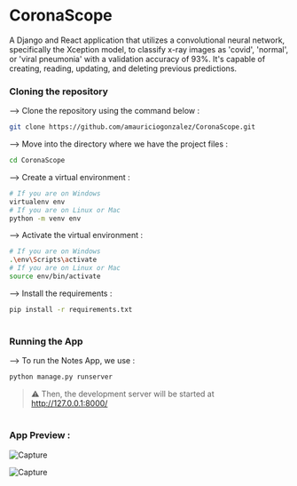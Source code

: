 # CoronaScope
A Django and React application that utilizes a convolutional neural network, specifically the Xception model, to classify x-ray images as 'covid', 'normal', or 'viral pneumonia' with a validation accuracy of 93%. It's capable of creating, reading, updating, and deleting previous predictions.

### Cloning the repository

--> Clone the repository using the command below :
```bash
git clone https://github.com/amauriciogonzalez/CoronaScope.git

```

--> Move into the directory where we have the project files : 
```bash
cd CoronaScope

```

--> Create a virtual environment :
```bash
# If you are on Windows
virtualenv env
# If you are on Linux or Mac
python -m venv env
```

--> Activate the virtual environment :
```bash
# If you are on Windows
.\env\Scripts\activate
# If you are on Linux or Mac
source env/bin/activate
```

--> Install the requirements :
```bash
pip install -r requirements.txt

```

#

### Running the App

--> To run the Notes App, we use :
```bash
python manage.py runserver
```

> ⚠ Then, the development server will be started at http://127.0.0.1:8000/

#

### App Preview :
![Capture](https://user-images.githubusercontent.com/88101535/234070712-04fe4839-679a-420f-a6e0-5822d99c1fd2.PNG)

![Capture](https://user-images.githubusercontent.com/88101535/234070921-691ecd27-423f-4b8b-8b26-cb6eb21d1cec.PNG)

#
